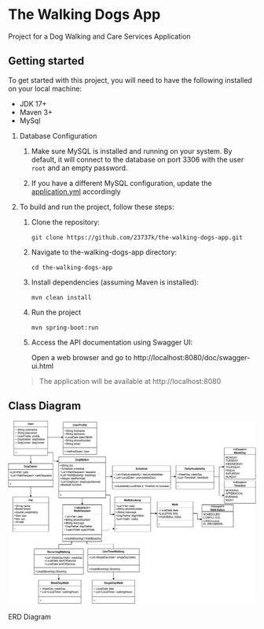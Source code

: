 # The Walking Dogs App
Project for a Dog Walking and Care Services Application

<!--
Features
-
- CRUD operations for routines
- CRUD operations for exercises and sets
- CRUD operations for custom exercises
- CRUD operations for workouts
- Statistics per workout and exercise
-->

Getting started
-
To get started with this project, you will need to have the following installed on your local machine:

* JDK 17+
* Maven 3+
* MySql

1) Database Configuration

    1. Make sure MySQL is installed and running on your system. By default, it will connect to the database on port 3306 with the user `root` and an empty password.
    
    2. If you have a different MySQL configuration, update the [application.yml](src/main/resources/application.yml) accordingly

2) To build and run the project, follow these steps:


   1. Clone the repository:
      ```
      git clone https://github.com/23737k/the-walking-dogs-app.git
      ```
      
   2. Navigate to the-walking-dogs-app directory:
      ```
      cd the-walking-dogs-app
      ```
   3. Install dependencies (assuming Maven is installed):
      ```
      mvn clean install
      ```
   4. Run the project
      ```
      mvn spring-boot:run
      ```
  
   5. Access the API documentation using Swagger UI:
      
      Open a web browser and go to http://localhost:8080/doc/swagger-ui.html

   > The application will be available at http://localhost:8080
   

Class Diagram
-
![Class Diagram](class-diagram.png)

ERD Diagram


